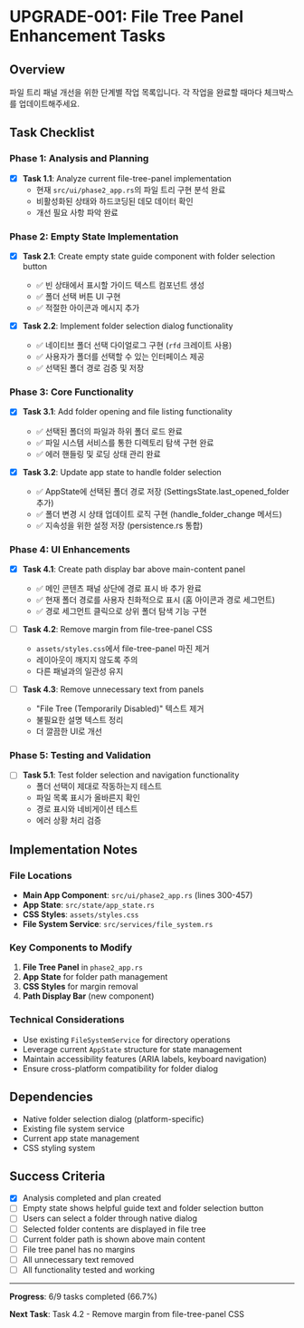 # UPGRADE-001: File Tree Panel Enhancement Tasks

## Overview
파일 트리 패널 개선을 위한 단계별 작업 목록입니다. 각 작업을 완료할 때마다 체크박스를 업데이트해주세요.

## Task Checklist

### Phase 1: Analysis and Planning
- [x] **Task 1.1**: Analyze current file-tree-panel implementation
  - 현재 `src/ui/phase2_app.rs`의 파일 트리 구현 분석 완료
  - 비활성화된 상태와 하드코딩된 데모 데이터 확인
  - 개선 필요 사항 파악 완료

### Phase 2: Empty State Implementation
- [x] **Task 2.1**: Create empty state guide component with folder selection button
  - ✅ 빈 상태에서 표시할 가이드 텍스트 컴포넌트 생성
  - ✅ 폴더 선택 버튼 UI 구현
  - ✅ 적절한 아이콘과 메시지 추가

- [x] **Task 2.2**: Implement folder selection dialog functionality
  - ✅ 네이티브 폴더 선택 다이얼로그 구현 (`rfd` 크레이트 사용)
  - ✅ 사용자가 폴더를 선택할 수 있는 인터페이스 제공
  - ✅ 선택된 폴더 경로 검증 및 저장

### Phase 3: Core Functionality
- [x] **Task 3.1**: Add folder opening and file listing functionality
  - ✅ 선택된 폴더의 파일과 하위 폴더 로드 완료
  - ✅ 파일 시스템 서비스를 통한 디렉토리 탐색 구현 완료
  - ✅ 에러 핸들링 및 로딩 상태 관리 완료

- [x] **Task 3.2**: Update app state to handle folder selection
  - ✅ AppState에 선택된 폴더 경로 저장 (SettingsState.last_opened_folder 추가)
  - ✅ 폴더 변경 시 상태 업데이트 로직 구현 (handle_folder_change 메서드)
  - ✅ 지속성을 위한 설정 저장 (persistence.rs 통합)

### Phase 4: UI Enhancements
- [x] **Task 4.1**: Create path display bar above main-content panel
  - ✅ 메인 콘텐츠 패널 상단에 경로 표시 바 추가 완료
  - ✅ 현재 폴더 경로를 사용자 친화적으로 표시 (홈 아이콘과 경로 세그먼트)
  - ✅ 경로 세그먼트 클릭으로 상위 폴더 탐색 기능 구현

- [ ] **Task 4.2**: Remove margin from file-tree-panel CSS
  - `assets/styles.css`에서 file-tree-panel 마진 제거
  - 레이아웃이 깨지지 않도록 주의
  - 다른 패널과의 일관성 유지

- [ ] **Task 4.3**: Remove unnecessary text from panels
  - "File Tree (Temporarily Disabled)" 텍스트 제거
  - 불필요한 설명 텍스트 정리
  - 더 깔끔한 UI로 개선

### Phase 5: Testing and Validation
- [ ] **Task 5.1**: Test folder selection and navigation functionality
  - 폴더 선택이 제대로 작동하는지 테스트
  - 파일 목록 표시가 올바른지 확인
  - 경로 표시와 네비게이션 테스트
  - 에러 상황 처리 검증

## Implementation Notes

### File Locations
- **Main App Component**: `src/ui/phase2_app.rs` (lines 300-457)
- **App State**: `src/state/app_state.rs`
- **CSS Styles**: `assets/styles.css`
- **File System Service**: `src/services/file_system.rs`

### Key Components to Modify
1. **File Tree Panel** in `phase2_app.rs`
2. **App State** for folder path management
3. **CSS Styles** for margin removal
4. **Path Display Bar** (new component)

### Technical Considerations
- Use existing `FileSystemService` for directory operations
- Leverage current `AppState` structure for state management
- Maintain accessibility features (ARIA labels, keyboard navigation)
- Ensure cross-platform compatibility for folder dialog

## Dependencies
- Native folder selection dialog (platform-specific)
- Existing file system service
- Current app state management
- CSS styling system

## Success Criteria
- [x] Analysis completed and plan created
- [ ] Empty state shows helpful guide text and folder selection button
- [ ] Users can select a folder through native dialog
- [ ] Selected folder contents are displayed in file tree
- [ ] Current folder path is shown above main content
- [ ] File tree panel has no margins
- [ ] All unnecessary text removed
- [ ] All functionality tested and working

---
**Progress**: 6/9 tasks completed (66.7%)

**Next Task**: Task 4.2 - Remove margin from file-tree-panel CSS